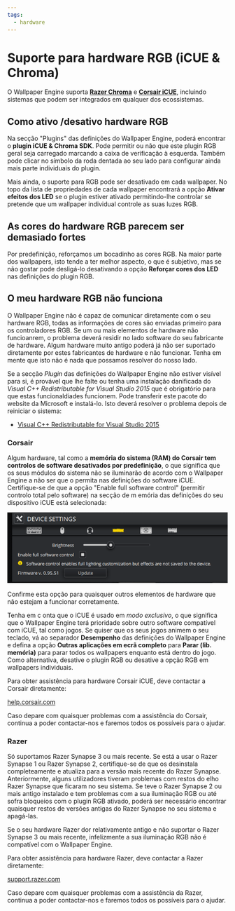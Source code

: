 ```yaml
---
tags:
  - hardware
---
```


# Suporte para hardware RGB (iCUE & Chroma)

O Wallpaper Engine suporta [**Razer Chroma**](https://www.razer.com/chroma) e [**Corsair iCUE**](https://www.corsair.com/icue), incluindo sistemas que podem ser integrados em qualquer dos ecossistemas.

## Como ativo /desativo hardware RGB

Na secção "Plugins" das definições do Wallpaper Engine, poderá encontrar o **plugin iCUE & Chroma SDK**. Pode permitir ou não que este plugin RGB geral seja carregado marcando a caixa de verificação à esquerda. Também pode clicar no símbolo da roda dentada ao seu lado para configurar ainda mais parte individuais do plugin.

Mais ainda, o suporte para RGB pode ser desativado em cada wallpaper. No topo da lista de propriedades de cada wallpaper encontrará a opção **Ativar efeitos dos LED** se o plugin estiver ativado permitindo-lhe controlar se pretende que um wallpaper individual controle as suas luzes RGB.

## As cores do hardware RGB parecem ser demasiado fortes

Por predefinição, reforçamos um bocadinho as cores RGB. Na maior parte dos wallpapers, isto tende a ter melhor aspecto, o que é subjetivo, mas se não gostar pode desligá-lo desativando a opção **Reforçar cores dos LED** nas definições do plugin RGB.

## O meu hardware RGB não funciona

O Wallpaper Engine não é capaz de comunicar diretamente com o seu hardware RGB, todas as informações de cores são enviadas primeiro para os controladores RGB. Se um ou mais elementos de hardware não funcioanrem, o problema deverá residir no lado software do seu fabricante de hardware. Algum hardware muito antigo poderá já não ser suportado diretamente por estes fabricantes de hardware e não funcionar. Tenha em mente que isto não é nada que possamos resolver do nosso lado.

Se a secção *Plugin* das definições do Wallpaper Engine não estiver visível para si, é provável que lhe falte ou tenha uma instalação danificada do *Visual C++ Redistributable for Visual Studio 2015* que é obrigatório para que estas funcionaldiades funcionem. Pode transferir este pacote do website da Microsoft e instalá-lo. Isto deverá resolver o problema depois de reiniciar o sistema:

* [Visual C++ Redistributable for Visual Studio 2015](https://www.microsoft.com/download/details.aspx?id=48145)

### Corsair

Algum hardware, tal como a **memória do sistema (RAM) do Corsair tem controlos de software desativados por predefinição**, o que significa que os seus módulos do sistema não se iluminarão de acordo com o Wallpaper Engine a não ser que o permita nas definições do software iCUE. Certifique-se de que a opção "Enable full software control" (permitir controlo total pelo software) na secção de m emória das definições do seu dispositivo iCUE está selecionada:

!["Enable full software control" no iCUE](./icue.png)

Confirme esta opção para quaisquer outros elementos de hardware que não estejam a funcionar corretamente.

Tenha em c onta que o iCUE é usado em *modo exclusivo*, o que significa que o Wallpaper Engine terá prioridade sobre outro software compatível com iCUE, tal como jogos. Se quiser que os seus jogos animem o seu teclado, vá ao separador **Desempenho** das definições do Wallpaper Engine e defina a opção **Outras aplicações em ecrã completo** para **Parar (lib. memória)** para parar todos os wallpapers enquanto está dentro do jogo. Como alternativa, desative o plugin RGB ou desative a opção RGB em wallpapers individuais.

Para obter assistência para hardware Corsair iCUE, deve contactar a Corsair diretamente:

[help.corsair.com](https://help.corsair.com/)

Caso depare com quaisquer problemas com a assistência do Corsair, continua a poder contactar-nos e faremos todos os possíveis para o ajudar.

### Razer
Só suportamos Razer Synapse 3 ou mais recente. Se está a usar o Razer Synapse 1 ou Razer Synapse 2, certifique-se de que os desinstala completeamente e atualiza para a versão mais recente do Razer Synapse. Anteriormente, alguns utilizadores tiveram problemas com restos do elho Razer Synapse que ficaram no seu sistema. Se teve o Razer Synapse 2 ou mais antigo instalado e tem problemas com a sua iluminação RGB ou até sofra bloqueios com o plugin RGB ativado, poderá ser necessário encontrar quaisquer restos de versões antigas do Razer Synapse no seu sistema e apagá-las.

Se o seu hardware Razer dor relativamente antigo e não suportar o Razer Synapse 3 ou mais recente, infelizmente a sua iluminação RGB não é compatível com o Wallpaper Engine.

Para obter assistência para hardware Razer, deve contactar a Razer diretamente:

[support.razer.com](https://support.razer.com/)

Caso depare com quaisquer problemas com a assistência da Razer, continua a poder contactar-nos e faremos todos os possíveis para o ajudar.